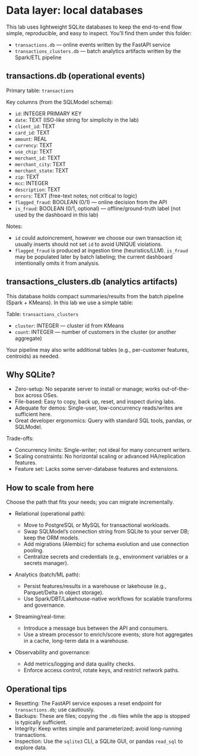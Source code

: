 # Data layer: local databases

This lab uses lightweight SQLite databases to keep the end-to-end flow simple, reproducible, and easy to inspect. You’ll find them under this folder:

- `transactions.db` — online events written by the FastAPI service
- `transactions_clusters.db` — batch analytics artifacts written by the Spark/ETL pipeline

## transactions.db (operational events)

Primary table: `transactions`

Key columns (from the SQLModel schema):

- `id`: INTEGER PRIMARY KEY
- `date`: TEXT (ISO-like string for simplicity in the lab)
- `client_id`: TEXT
- `card_id`: TEXT
- `amount`: REAL
- `currency`: TEXT
- `use_chip`: TEXT
- `merchant_id`: TEXT
- `merchant_city`: TEXT
- `merchant_state`: TEXT
- `zip`: TEXT
- `mcc`: INTEGER
- `description`: TEXT
- `errors`: TEXT (free-text notes; not critical to logic)
- `flagged_fraud`: BOOLEAN (0/1) — online decision from the API
- `is_fraud`: BOOLEAN (0/1, optional) — offline/ground-truth label (not used by the dashboard in this lab)

Notes:

- `id` could autoincrement, however we choose our own transaction id; usually inserts should not set `id` to avoid UNIQUE violations.
- `flagged_fraud` is produced at ingestion time (heuristics/LLM). `is_fraud` may be populated later by batch labeling; the current dashboard intentionally omits it from analysis.

## transactions_clusters.db (analytics artifacts)

This database holds compact summaries/results from the batch pipeline (Spark + KMeans). In this lab we use a simple table:

Table: `transactions_clusters`

- `cluster`: INTEGER — cluster id from KMeans
- `count`: INTEGER — number of customers in the cluster (or another aggregate)

Your pipeline may also write additional tables (e.g., per-customer features, centroids) as needed.

## Why SQLite?

- Zero-setup: No separate server to install or manage; works out-of-the-box across OSes.
- File-based: Easy to copy, back up, reset, and inspect during labs.
- Adequate for demos: Single-user, low-concurrency reads/writes are sufficient here.
- Great developer ergonomics: Query with standard SQL tools, pandas, or SQLModel.

Trade-offs:

- Concurrency limits: Single-writer; not ideal for many concurrent writers.
- Scaling constraints: No horizontal scaling or advanced HA/replication features.
- Feature set: Lacks some server-database features and extensions.

## How to scale from here

Choose the path that fits your needs; you can migrate incrementally.

- Relational (operational path):

  - Move to PostgreSQL or MySQL for transactional workloads.
  - Swap SQLModel’s connection string from SQLite to your server DB; keep the ORM models.
  - Add migrations (Alembic) for schema evolution and use connection pooling.
  - Centralize secrets and credentials (e.g., environment variables or a secrets manager).

- Analytics (batch/ML path):

  - Persist features/results in a warehouse or lakehouse (e.g., Parquet/Delta in object storage).
  - Use Spark/DBT/Lakehouse-native workflows for scalable transforms and governance.

- Streaming/real-time:

  - Introduce a message bus between the API and consumers.
  - Use a stream processor to enrich/score events; store hot aggregates in a cache, long-term data in a warehouse.

- Observability and governance:
  - Add metrics/logging and data quality checks.
  - Enforce access control, rotate keys, and restrict network paths.

## Operational tips

- Resetting: The FastAPI service exposes a reset endpoint for `transactions.db`; use cautiously.
- Backups: These are files; copying the `.db` files while the app is stopped is typically sufficient.
- Integrity: Keep writes simple and parameterized; avoid long-running transactions.
- Inspection: Use the `sqlite3` CLI, a SQLite GUI, or pandas `read_sql` to explore data.
